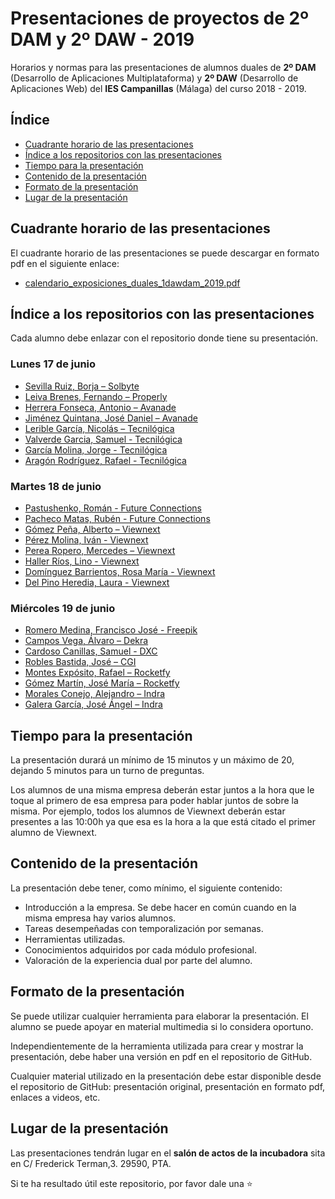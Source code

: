 # Presentaciones de proyectos de 2º DAM y 2º DAW - 2019
Horarios y normas para las presentaciones de alumnos duales de **2º DAM** (Desarrollo de Aplicaciones Multiplataforma) y **2º DAW** (Desarrollo de Aplicaciones Web) del **IES Campanillas** (Málaga) del curso 2018 - 2019.

## Índice

* [Cuadrante horario de las presentaciones](#cuadrante-horario-de-las-presentaciones)
* [Índice a los repositorios con las presentaciones](#índice-a-los-repositorios-con-las-presentaciones)
* [Tiempo para la presentación](#tiempo-para-la-presentación)
* [Contenido de la presentación](#contenido-de-la-presentación)
* [Formato de la presentación](#formato-de-la-presentación)
* [Lugar de la presentación](#lugar-de-la-presentación)

## Cuadrante horario de las presentaciones

El cuadrante horario de las presentaciones se puede descargar en formato pdf en el siguiente enlace:

* [calendario_exposiciones_duales_1dawdam_2019.pdf](calendario_exposiciones_duales_1dawdam_2019.pdf)

## Índice a los repositorios con las presentaciones

Cada alumno debe enlazar con el repositorio donde tiene su presentación.

### Lunes 17 de junio

* [Sevilla Ruiz, Borja – Solbyte](https://github.com/bsevrui/Presentaci-n-Dual)
* [Leiva Brenes, Fernando – Properly](https://github.com/FernandoLeivaBrenes/presentacion2019_05_27)
* [Herrera Fonseca, Antonio – Avanade]()
* [Jiménez Quintana, José Daniel – Avanade](https://github.com/danieljimenezquintana/Presentacion-Empresa)
* [Lerible García, Nicolás – Tecnilógica](https://github.com/nicolaslerible/presentacionempresa)
* [Valverde Garcia, Samuel - Tecnilógica](https://github.com/samuelvalverde28/presentacion1DAW)
* [García Molina, Jorge - Tecnilógica](https://github.com/jorgegarcia1996/PresentacionEmpresa)
* [Aragón Rodríguez, Rafael - Tecnilógica](https://github.com/rafaelaragon/presentaciones-1-DAM)

### Martes 18 de junio

* [Pastushenko, Román - Future Connections](https://github.com/romanpastu/Presentacion-Dual-1oDaw)
* [Pacheco Matas, Rubén - Future Connections](https://github.com/rubenpachecomatas/Presentacion-Dual)
* [Gómez Peña, Alberto – Viewnext](https://github.com/albertogomezp/presentacionDUAL)
* [Pérez Molina, Iván - Viewnext](https://github.com/ivanperezmolina/presentaciondual)
* [Perea Ropero, Mercedes – Viewnext](https://github.com/mmercedesperea/Presentacion_Dual)
* [Haller Ríos, Lino - Viewnext](https://github.com/LinoHallerRios/DUAL)
* [Domínguez Barrientos, Rosa María - Viewnext](https://github.com/rosadominguez/PresentacionDUAL)
* [Del Pino Heredia, Laura - Viewnext](https://github.com/lauradelpino24/Presentacion-Dual)

### Miércoles 19 de junio

* [Romero Medina, Francisco José - Freepik](https://github.com/fromero98/PresentacionDual)
* [Campos Vega, Álvaro – Dekra](https://github.com/AlvaroCamposVega/Presentacion-FP-DUAL-2019)
* [Cardoso Canillas, Samuel - DXC](https://github.com/samuelcardoso21/Presentacion-dual)
* [Robles Bastida, José – CGI](https://github.com/Jose-Robles/Presentation-FP-DUAL-2019)
* [Montes Expósito, Rafael – Rocketfy](https://github.com/rafaelmontes8/presentaciondual)
* [Gómez Martín, José María – Rocketfy](https://github.com/josemariagomez/exposicion-dual)
* [Morales Conejo, Alejandro – Indra](https://github.com/AlejandroMoralesConejo/presentacionDual)
* [Galera García, José Ángel – Indra](https://github.com/joseangelgalera/Presentacion-FP-Dual)

## Tiempo para la presentación

La presentación durará un mínimo de 15 minutos y un máximo de 20, dejando 5 minutos para un turno de preguntas.

Los alumnos de una misma empresa deberán estar juntos a la hora que le toque al primero de esa empresa para poder hablar juntos de sobre la misma. Por ejemplo, todos los alumnos de Viewnext deberán estar presentes a las 10:00h ya que esa es la hora a la que está citado el primer alumno de Viewnext.

## Contenido de la presentación

La presentación debe tener, como mínimo, el siguiente contenido:

* Introducción a la empresa. Se debe hacer en común cuando en la misma empresa hay varios alumnos.
* Tareas desempeñadas con temporalización por semanas.
* Herramientas utilizadas.
* Conocimientos adquiridos por cada módulo profesional.
* Valoración de la experiencia dual por parte del alumno.

## Formato de la presentación

Se puede utilizar cualquier herramienta para elaborar la presentación. El alumno se puede apoyar en material multimedia si lo considera oportuno.

Independientemente de la herramienta utilizada para crear y mostrar la presentación, debe haber una versión en pdf en el repositorio de GitHub.

Cualquier material utilizado en la presentación debe estar disponible desde el repositorio de GitHub: presentación original, presentación en formato pdf, enlaces a videos, etc.

## Lugar de la presentación

Las presentaciones tendrán lugar en el **salón de actos de la incubadora** sita en C/ Frederick Terman,3. 29590, PTA.

Si te ha resultado útil este repositorio, por favor dale una :star:
